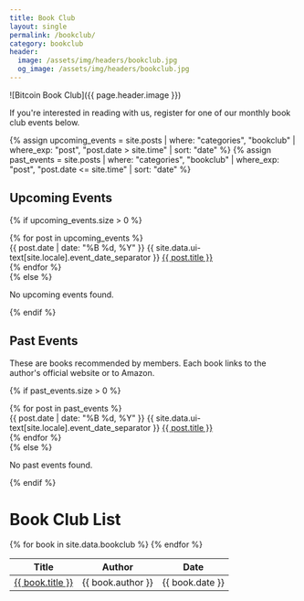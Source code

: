 ```yaml
---
title: Book Club
layout: single
permalink: /bookclub/
category: bookclub
header:
  image: /assets/img/headers/bookclub.jpg
  og_image: /assets/img/headers/bookclub.jpg
---
```


![Bitcoin Book Club]({{ page.header.image }})  

If you're interested in reading with us, register for one of our monthly book club events below.

{% assign upcoming_events = site.posts | where: "categories", "bookclub" | where_exp: "post", "post.date > site.time" | sort: "date" %}
{% assign past_events = site.posts | where: "categories", "bookclub" | where_exp: "post", "post.date <= site.time" | sort: "date" %}

## Upcoming Events
{% if upcoming_events.size > 0 %}
  <div class="events-list">
    {% for post in upcoming_events %}
      <section class="event">
        {{ post.date | date: "%B %d, %Y" }} {{ site.data.ui-text[site.locale].event_date_separator }} <a href="{{ post.url }}">{{ post.title }}</a>
      </section>
    {% endfor %}
  </div>
{% else %}
  <p>No upcoming events found.</p>
{% endif %}

## Past Events
These are books recommended by members. Each book links to the author's official website or to Amazon.

{% if past_events.size > 0 %}
  <div class="events-list">
    {% for post in past_events %}
      <section class="event">
        {{ post.date | date: "%B %d, %Y" }} {{ site.data.ui-text[site.locale].event_date_separator }} <a href="{{ post.url }}">{{ post.title }}</a>
      </section>
    {% endfor %}
  </div>
{% else %}
  <p>No past events found.</p>
{% endif %}

# Book Club List

<table id="bookTable">
  <thead>
    <tr>
      <th onclick="sortTable(0)">Title</th>
      <th onclick="sortTable(1)">Author</th>
      <th onclick="sortTable(2)">Date</th>
    </tr>
  </thead>
  <tbody>
    {% for book in site.data.bookclub %}
      <tr>
        <td><a href="{{ book.link }}" target="_blank">{{ book.title }}</a></td>
        <td>{{ book.author }}</td>
        <td>{{ book.date }}</td>
      </tr>
    {% endfor %}
  </tbody>
</table>

<script>
  function sortTable(columnIndex) {
    var table = document.getElementById("bookTable");
    var rows = table.rows;
    var switching = true;
    var shouldSwitch, i, x, y;

    while (switching) {
      switching = false;
      for (i = 1; i < (rows.length - 1); i++) {
        shouldSwitch = false;
        x = rows[i].getElementsByTagName("TD")[columnIndex];
        y = rows[i + 1].getElementsByTagName("TD")[columnIndex];
        
        // Handling the Date column (index 2) and sorting by most recent first
        if (columnIndex === 2) {
          var dateX = x.innerHTML.trim() === '' ? null : new Date(x.innerHTML);
          var dateY = y.innerHTML.trim() === '' ? null : new Date(y.innerHTML);

          // If one date is null, treat it as older than any date
          if (dateX === null && dateY !== null) {
            shouldSwitch = true;
            break;
          }
          if (dateY === null && dateX !== null) {
            continue; // Do not switch if y's date is missing
          }

          // Sorting by most recent first (descending)
          if (dateX < dateY) {
            shouldSwitch = true;
            break;
          }
        } else {
          // Sorting alphabetically for Title and Author
          if (x.innerHTML.toLowerCase() > y.innerHTML.toLowerCase()) {
            shouldSwitch = true;
            break;
          }
        }
      }
      if (shouldSwitch) {
        rows[i].parentNode.insertBefore(rows[i + 1], rows[i]);
        switching = true;
      }
    }
  }
</script>

